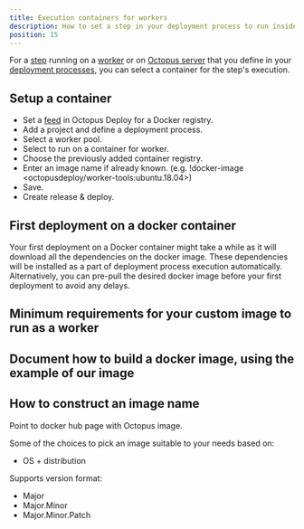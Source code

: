 ```yaml
---
title: Execution containers for workers
description: How to set a step in your deployment process to run inside a container.
position: 15
---
```


For a [step](/docs/deployment-process/steps/index.md) running on a [worker](docs/infrastructure/workers/index.md) or on [Octopus server](docs/infrastructure/workers/built-in-worker.md) that you define in your [deployment processes](/docs/deployment-process/index.md), you can select a container for the step's execution. 

## Setup a container 

- Set a [feed](/docs/packaging-applications/package-repositories/docker-registries/index.md) in Octopus Deploy for a Docker registry. 
- Add a project and define a deployment process. 
- Select a worker pool. 
- Select to run on a container for worker. 
- Choose the previously added container registry. 
- Enter an image name if already known. (e.g. !docker-image <octopusdeploy/worker-tools:ubuntu.18.04>)
- Save.
- Create release & deploy.

## First deployment on a docker container
Your first deployment on a Docker container might take a while as it will download all the dependencies on the docker image. These dependencies will be installed as a part of deployment process execution automatically. Alternatively, you can pre-pull the desired docker image before your first deployment to avoid any delays.

## Minimum requirements for your custom image to run as a worker

## Document how to build a docker image, using the example of our image

## How to construct an image name
Point to docker hub page with Octopus image. 

Some of the choices to pick an image suitable to your needs based on:
- OS + distribution

Supports version format:
- Major
- Major.Minor
- Major.Minor.Patch

